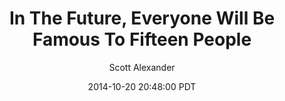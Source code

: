 ---
layout: podcast
title: "In The Future, Everyone Will Be Famous To Fifteen People"
author: Scott Alexander
description: https://slatestarcodex.com/2014/10/20/in-the-future-everyone-will-be-famous-to-fifteen-people/
date: 2014-10-20 20:48:00 PDT
length: 1995116
duration: 499
guid: in-the-future-everyone-will-be-famous-to-fifteen-people
---